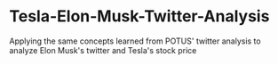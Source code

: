 # Tesla-Elon-Musk-Twitter-Analysis
Applying the same concepts learned from POTUS' twitter analysis to analyze Elon Musk's twitter and Tesla's stock price
